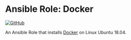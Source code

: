 # Ansible Role: Docker

[![GitHub](https://img.shields.io/github/license/wozorio/ansible-role-docker)](https://github.com/wozorio/ansible-role-docker/blob/main/LICENSE)

An Ansible Role that installs [Docker](https://www.docker.com) on Linux Ubuntu 18.04.
